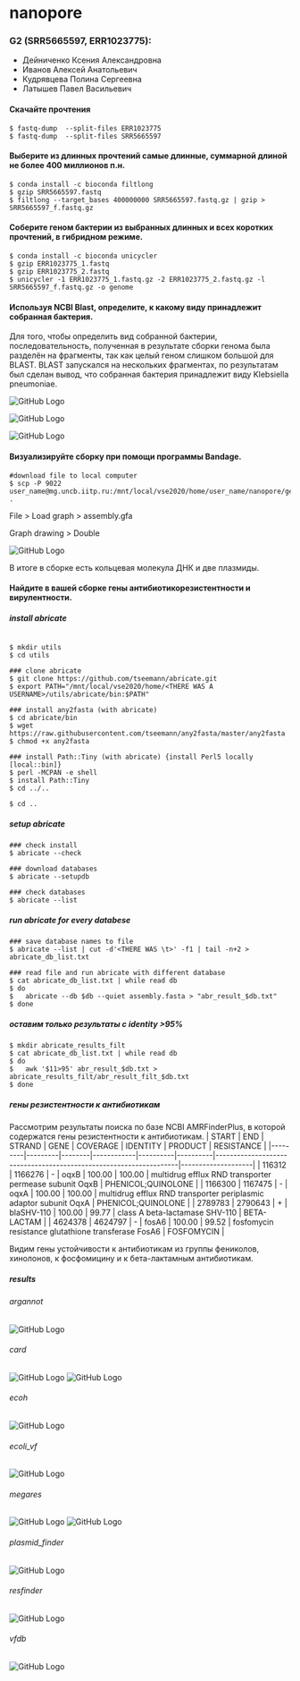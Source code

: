 # nanopore
### G2 (SRR5665597, ERR1023775):
- Дейниченко Ксения Александровна
- Иванов Алексей Анатольевич
- Кудрявцева Полина Сергеевна
- Латышев Павел Васильевич

#### Скачайте прочтения
```
$ fastq-dump  --split-files ERR1023775 
$ fastq-dump  --split-files SRR5665597
```
#### Выберите из длинных прочтений самые длинные, суммарной длиной не более 400 миллионов п.н. 
```
$ conda install -c bioconda filtlong 
$ gzip SRR5665597.fastq
$ filtlong --target_bases 400000000 SRR5665597.fastq.gz | gzip > SRR5665597_f.fastq.gz
```
#### Cоберите геном бактерии из выбранных длинных и всех коротких прочтений, в гибридном режиме. 
```
$ conda install -c bioconda unicycler
$ gzip ERR1023775_1.fastq
$ gzip ERR1023775_2.fastq
$ unicycler -1 ERR1023775_1.fastq.gz -2 ERR1023775_2.fastq.gz -l SRR5665597_f.fastq.gz -o genome
```
#### Используя NCBI Blast, определите, к какому виду принадлежит собранная бактерия. 
Для того, чтобы определить вид собранной бактерии, последовательность, полученная в результате сборки генома была разделён на фрагменты, так как целый геном слишком большой для BLAST. BLAST запускался на нескольких фрагментах, по результатам был сделан вывод, что собранная бактерия принадлежит виду 
Klebsiella pneumoniae.

![GitHub Logo](/images/blast_1.png)

![GitHub Logo](/images/blast_2.png)

![GitHub Logo](/images/blast_3.png)
#### Визуализируйте сборку при помощи программы Bandage.
```
#download file to local computer
$ scp -P 9022 user_name@mg.uncb.iitp.ru:/mnt/local/vse2020/home/user_name/nanopore/genome/assembly.gfa .
```
File > Load graph > assembly.gfa

Graph drawing > Double

![GitHub Logo](/images/graph.png)

В итоге в сборке есть кольцевая молекула ДНК и две плазмиды.

#### Найдите в вашей сборке гены антибиотикорезистентности и вирулентности.
##### install abricate
```

$ mkdir utils
$ cd utils

### clone abricate
$ git clone https://github.com/tseemann/abricate.git
$ export PATH="/mnt/local/vse2020/home/<THERE WAS A USERNAME>/utils/abricate/bin:$PATH"

### install any2fasta (with abricate)
$ cd abricate/bin
$ wget https://raw.githubusercontent.com/tseemann/any2fasta/master/any2fasta
$ chmod +x any2fasta

### install Path::Tiny (with abricate) {install Perl5 locally [local::bin]}
$ perl -MCPAN -e shell
$ install Path::Tiny
$ cd ../..

$ cd ..
```

##### setup abricate
```
### check install
$ abricate --check

### download databases
$ abricate --setupdb

### check databases
$ abricate --list
```

##### run abricate for every databese
```
### save database names to file
$ abricate --list | cut -d'<THERE WAS \t>' -f1 | tail -n+2 > abricate_db_list.txt

### read file and run abricate with different database
$ cat abricate_db_list.txt | while read db
$ do
$   abricate --db $db --quiet assembly.fasta > "abr_result_$db.txt"
$ done
```

##### оставим только результаты с identity >95%
```
$ mkdir abricate_results_filt
$ cat abricate_db_list.txt | while read db
$ do
$   awk '$11>95' abr_result_$db.txt > abricate_results_filt/abr_result_filt_$db.txt
$ done
```

##### гены резистентности к антибиотикам
Рассмотрим результаты поиска по базе NCBI AMRFinderPlus, в которой содержатся гены резистентности к антибиотикам.
| START   | END     | STRAND | GENE       | COVERAGE | IDENTITY | PRODUCT                                                           | RESISTANCE         |
|---------|---------|--------|------------|----------|----------|-------------------------------------------------------------------|--------------------|
| 116312  | 1166276 | -      | oqxB       | 100.00   | 100.00   | multidrug efflux RND transporter permease subunit OqxB            | PHENICOL;QUINOLONE |
| 1166300 | 1167475 | -      | oqxA       | 100.00   | 100.00   | multidrug efflux RND transporter periplasmic adaptor subunit OqxA | PHENICOL;QUINOLONE |
| 2789783 | 2790643 | +      | blaSHV-110 | 100.00   | 99.77    | class A beta-lactamase SHV-110                                    | BETA-LACTAM        |
| 4624378 | 4624797 | -      | fosA6      | 100.00   | 99.52    | fosfomycin resistance glutathione transferase FosA6               | FOSFOMYCIN         |

Видим гены устойчивости к антибиотикам из группы фениколов, хинолонов, к фосфомицину и к бета-лактамным антибиотикам.

##### results
###### argannot
![GitHub Logo](/images/argannot.png)
###### card
![GitHub Logo](/images/card_1.png)
![GitHub Logo](/images/card_2.png)
###### ecoh
![GitHub Logo](/images/ecoh.png)
###### ecoli_vf
![GitHub Logo](/images/ecoli_vf.png)
###### megares
![GitHub Logo](/images/megares_1.png)
![GitHub Logo](/images/megares_2.png)
###### plasmid_finder
![GitHub Logo](/images/plasmid_finder.png)
###### resfinder
![GitHub Logo](/images/resfinder.png)
###### vfdb
![GitHub Logo](/images/vfdb.png)
